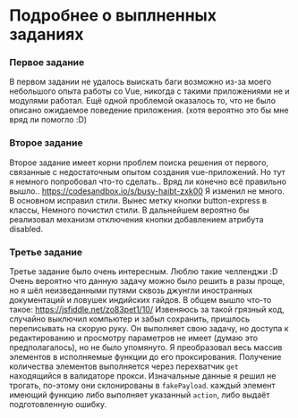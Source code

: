 # Подробнее о выплненных заданиях
### Первое задание
В первом задании не удалось выискать баги возможно из-за моего небольшого опыта работы со Vue, никогда с такими приложениями не и модулями работал.
    Ещё одной проблемой оказалось то, что не было описано ожидаемое поведение приложения. (хотя вероятно это бы мне вряд ли помогло :D)

### Второе задание
Второе задание имеет корни проблем поиска решения от первого, связанные с недостаточным опытом создания vue-приложений.
    Но тут я немного попробовал что-то сделать.. Вряд ли конечно всё правильно вышло.. https://codesandbox.io/s/busy-haibt-zxk00
    Я изменил не много. В основном исправил стили. Вынес метку кнопки button-express в классы, Немного почистил стили.
    В дальнейшем вероятно бы реализовал механизм отключения кнопки добавлением атрибута disabled.

### Третье задание
Третье задание было очень интересным. Люблю такие челленджи :D
   Очень вероятно что данную задачу можно было решить в разы проще, но я шёл неизведанными путями сквозь джунгли иностранных документаций и ловушек индийских гайдов.
   В общем вышло что-то такое: https://jsfiddle.net/zo83pet1/10/ Извеняюсь за такой грязный код, случайно выключил компьютер и забыл сохранить, пришлось переписывать на скорую руку.
   Он выполняет свою задачу, но доступа к редактированию и просмотру параметров не имеет (думаю это предполагалось), но не было упомянуто.
   Я преобразовал весь массив элементов в исполняемые функции до его проксирования. Получение количества элементов выполняется через перехватчик `get` находящийся в валидаторе прокси. Изначальные данные я решил не трогать, по-этому они склонированы в `fakePayload`. каждый элемент имеющий функцию либо выполняет указанный `action`, либо выдаёт подготовленную ошибку.

